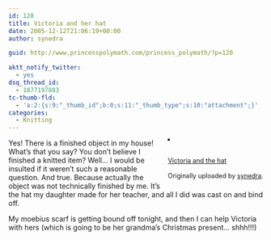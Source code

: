 ```yaml
---
id: 120
title: Victoria and her hat
date: 2005-12-12T21:06:19+00:00
author: synedra

guid: http://www.princesspolymath.com/princess_polymath/?p=120

aktt_notify_twitter:
  - yes
dsq_thread_id:
  - 1877197883
tc-thumb-fld:
  - 'a:2:{s:9:"_thumb_id";b:0;s:11:"_thumb_type";s:10:"attachment";}'
categories:
  - Knitting
---
```

<div style="float: right; margin-left: 10px; margin-bottom: 10px;">
  <a href="http://www.flickr.com/photos/36572571@N00/73075099/" title="photo sharing"><img src="http://static.flickr.com/34/73075099_159e3ba3f1_m.jpg" class="grouped_elements" rel="tc-fancybox-group120" alt="" style="border: solid 2px #000000;" /></a><br /> <br /> <span style="font-size: 0.9em; margin-top: 0px;"><br /> <a href="http://www.flickr.com/photos/36572571@N00/73075099/">Victoria and the hat</a><br /> <br /> Originally uploaded by <a href="http://www.flickr.com/people/36572571@N00/">synedra</a>.<br /> </span>
</div>

Yes! There is a finished object in my house! What&#8217;s that you say? You don&#8217;t believe I finished a knitted item? Well&#8230; I would be insulted if it weren&#8217;t such a reasonable question. And true. Because actually the object was not technically finished by me. It&#8217;s the hat my daughter made for her teacher, and all I did was cast on and bind off.
  
My moebius scarf is getting bound off tonight, and then I can help Victoria with hers (which is going to be her grandma&#8217;s Christmas present&#8230; shhh!!!)